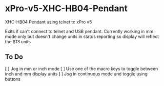 # xPro-v5-XHC-HB04-Pendant
XHC-HB04 Pendant using telnet to xPro v5

Exits if can't connect to telnet and USB pendant. Currently working in mm mode only but doesn't change units in status reporting so display will reflect the $13 units

## To Do
[ ] Jog in mm or inch mode
[ ] Use one of the macro keys to toggle between inch and mm display units
[ ] Jog in continuous mode and toggle using buttons
